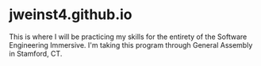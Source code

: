 # jweinst4.github.io

This is where I will be practicing my skills for the entirety of the Software Engineering Immersive.
I'm taking this program through General Assembly in Stamford, CT.
